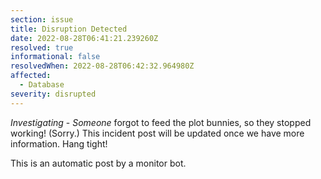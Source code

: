 ```yaml
---
section: issue
title: Disruption Detected
date: 2022-08-28T06:41:21.239260Z
resolved: true
informational: false
resolvedWhen: 2022-08-28T06:42:32.964980Z
affected:
  - Database
severity: disrupted
---
```

*Investigating* - _Someone_ forgot to feed the plot bunnies, so they stopped working! (Sorry.) This incident post will be updated once we have more information. Hang tight!

This is an automatic post by a monitor bot.
        